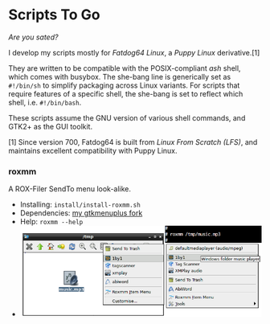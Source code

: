 # Scripts To Go

_Are you sated?_

I develop my scripts mostly for _Fatdog64 Linux_, a _Puppy Linux_ derivative.[1]

They are written to be compatible with the POSIX-compliant _ash_ shell, which comes with busybox. The she-bang line is generically set as `#!/bin/sh` to simplify packaging across Linux variants. For scripts that require features of a specific shell, the she-bang is set to reflect which shell, i.e. `#!/bin/bash`.

These scripts assume the GNU version of various shell commands, and GTK2+ as the GUI toolkit.

[1] Since version 700, Fatdog64 is built from _Linux From Scratch (LFS)_, and maintains excellent compatibility with Puppy Linux.

### roxmm

A ROX-Filer SendTo menu look-alike.
 
 * Installing: `install/install-roxmm.sh`
 * Dependencies: [my gtkmenuplus fork](https://github.com/step-/gtkmenuplus)
 * Help: `roxmm --help`
 * ![Screenshot](img/roxmm.png)
